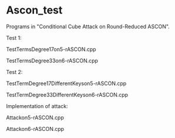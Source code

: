 # Ascon_test

Programs in "Conditional Cube Attack on Round-Reduced ASCON".

Test 1:

TestTermsDegree17on5-rASCON.cpp

TestTermsDegree33on6-rASCON.cpp


Test 2:

TestTermDegree17DifferentKeyson5-rASCON.cpp

TestTermDegree33DifferentKeyson6-rASCON.cpp


Implementation of attack:

Attackon5-rASCON.cpp

Attackon6-rASCON.cpp
